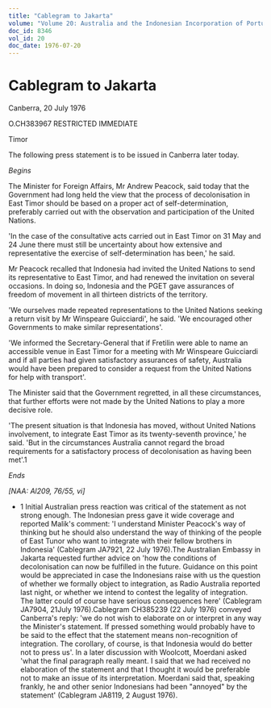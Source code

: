 ```yaml
---
title: "Cablegram to Jakarta"
volume: "Volume 20: Australia and the Indonesian Incorporation of Portuguese Timor, 1974-1976"
doc_id: 8346
vol_id: 20
doc_date: 1976-07-20
---
```


# Cablegram to Jakarta

Canberra, 20 July 1976

O.CH383967 RESTRICTED IMMEDIATE

Timor

The following press statement is to be issued in Canberra later today.

_Begins_

The Minister for Foreign Affairs, Mr Andrew Peacock, said today that the Government had long held the view that the process of decolonisation in East Timor should be based on a proper act of self-determination, preferably carried out with the observation and participation of the United Nations.

'In the case of the consultative acts carried out in East Timor on 31 May and 24 June there must still be uncertainty about how extensive and representative the exercise of self-determination has been,' he said.

Mr Peacock recalled that Indonesia had invited the United Nations to send its representative to East Timor, and had renewed the invitation on several occasions. In doing so, Indonesia and the PGET gave assurances of freedom of movement in all thirteen districts of the territory.

'We ourselves made repeated representations to the United Nations seeking a return visit by Mr Winspeare Guicciardi', he said. 'We encouraged other Governments to make similar representations'.

'We informed the Secretary-General that if Fretilin were able to name an accessible venue in East Timor for a meeting with Mr Winspeare Guicciardi and if all parties had given satisfactory assurances of safety, Australia would have been prepared to consider a request from the United Nations for help with transport'.

The Minister said that the Government regretted, in all these circumstances, that further efforts were not made by the United Nations to play a more decisive role.

'The present situation is that Indonesia has moved, without United Nations involvement, to integrate East Timor as its twenty-seventh province,' he said. 'But in the circumstances Australia cannot regard the broad requirements for a satisfactory process of decolonisation as having been met'.1

_Ends_

_[NAA: Al209, 76/55, vi]_

  * 1 Initial Australian press reaction was critical of the statement as not strong enough. The Indonesian press gave it wide coverage and reported Malik's comment: 'I understand Minister Peacock's way of thinking but he should also understand the way of thinking of the people of East Tunor who want to integrate with their fellow brothers in Indonesia' (Cablegram JA7921, 22 July 1976).The Australian Embassy in Jakarta requested further advice on 'how the conditions of decolonisation can now be fulfilled in the future. Guidance on this point would be appreciated in case the Indonesians raise with us the question of whether we formally object to integration, as Radio Australia reported last night, or whether we intend to contest the legality of integration. The latter could of course have serious consequences here' (Cablegram JA7904, 21July 1976).Cablegram CH385239 (22 July 1976) conveyed Canberra's reply: 'we do not wish to elaborate on or interpret in any way the Minister's statement. If pressed something would probably have to be said to the effect that the statement means non-recognition of integration. The corollary, of course, is that Indonesia would do better not to press us'. In a later discussion with Woolcott, Moerdani asked 'what the final paragraph really meant. I said that we had received no elaboration of the statement and that I thought it would be preferable not to make an issue of its interpretation. Moerdani said that, speaking frankly, he and other senior Indonesians had been "annoyed" by the statement' (Cablegram JA8119, 2 August 1976). 


